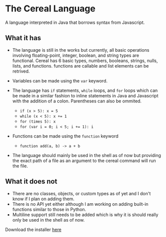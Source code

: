# The Cereal Language

A language interpreted in Java that borrows syntax from Javascript. 

## What it has

- The language is still in the works but currently, all basic operations involving floating-point, integer, boolean, and string types are functional. Cereal has 6 basic types, numbers, booleans, strings, nulls, lists, and functions. functions are callable and list elements can be retrived. 

- Variables can be made using the `var` keyword.

- The language has `if` statements, `while` loops, and `for` loops which can be made in a similar fashion to inline statements in Java and Javascript with the addition of a colon. Parentheses can also be ommited.

    - `if (x > 5): x = 5`
    - `while (x < 5): x += 1`
    - `for (times 5): x`
    - `for (var i = 0; i < 5; i += 1): i`

- Functions can be made using the `function` keyword
    - `function add(a, b) -> a + b`

- The language should mainly be used in the shell as of now but providing the exact path of a file as an argument to the cereal command will run the file.

## What it does not

- There are no classes, objects, or custom types as of yet and I don't know if I plan on adding them. 
- There is no API yet either although I am working on adding built-in functions similar to those in Python. 
- Multiline support still needs to be added which is why it is should really only be used in the shell as of now.

Download the installer [here](https://yashsavalia1.github.io/Website/other-projects/CerealLang/Cereal-Installer.zip)
